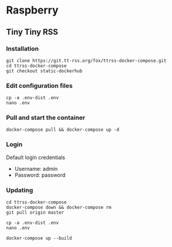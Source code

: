 # Raspberry

## Tiny Tiny RSS

### Installation
```
git clone https://git.tt-rss.org/fox/ttrss-docker-compose.git
cd ttrss-docker-compose
git checkout static-dockerhub
```

### Edit configuration files

```
cp -a .env-dist .env
nano .env
```

### Pull and start the container

```
docker-compose pull && docker-compose up -d
```

### Login
Default login credentials
- Username: admin
- Password: password

### Updating

```
cd ttrss-docker-compose
docker-compose down && docker-compose rm
git pull origin master

cp -a .env-dist .env
nano .env

docker-compose up --build
```